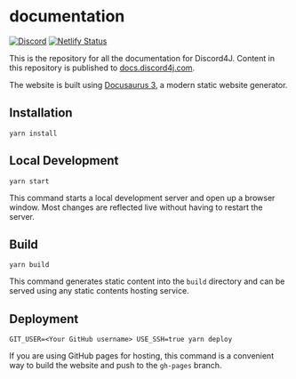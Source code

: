 # documentation 
[![Discord](https://img.shields.io/discord/289587909051416579.svg?label=&logo=discord&logoColor=ffffff&color=7389D8&labelColor=6A7EC2)](https://discord.gg/d4j)
[![Netlify Status](https://api.netlify.com/api/v1/badges/5def01a0-d174-43c2-b6f1-9010dc6c2c8c/deploy-status)](https://app.netlify.com/sites/discord4j-docs/deploys)

This is the repository for all the documentation for Discord4J. Content in this
repository is published to [docs.discord4j.com](https://docs.discord4j.com).

The website is built using [Docusaurus 3](https://docusaurus.io/), a modern static website generator.

## Installation

```console
yarn install
```

## Local Development

```console
yarn start
```

This command starts a local development server and open up a browser window. Most changes are reflected live without having to restart the server.

## Build

```console
yarn build
```

This command generates static content into the `build` directory and can be served using any static contents hosting service.

## Deployment

```console
GIT_USER=<Your GitHub username> USE_SSH=true yarn deploy
```

If you are using GitHub pages for hosting, this command is a convenient way to build the website and push to the `gh-pages` branch.
